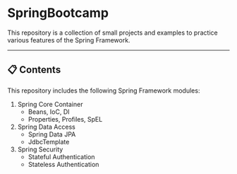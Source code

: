 # SpringBootcamp

This repository is a collection of small projects and examples to practice various features of the Spring Framework.

---

## 📋 Contents

This repository includes the following Spring Framework modules:

1. Spring Core Container
   * Beans, IoC, DI
   * Properties, Profiles, SpEL
2. Spring Data Access
   * Spring Data JPA
   * JdbcTemplate
3. Spring Security
   * Stateful Authentication
   * Stateless Authentication

